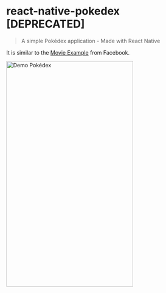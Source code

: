 # react-native-pokedex [DEPRECATED]
> A simple Pokédex application - Made with React Native

It is similar to the [Movie Example](https://github.com/facebook/react-native/blob/0.27-stable/docs/SampleApplication-Movies.md) from Facebook.

<img src="https://raw.githubusercontent.com/ababol/react-native-pokedex/master/react-native-pokedex.gif" width="333" height="595" alt="Demo Pokédex"/>
